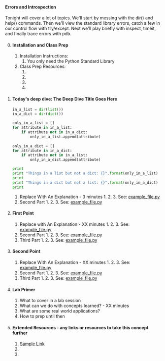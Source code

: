 

#### Errors and Introspection

Tonight will cover a lot of topics. We'll start by messing with the dir() and help() commands. Then we'll view the standard library errors, catch a few in our control flow with try/except. Next we'll play briefly with inspect, timeit, and finally trace errors with pdb.


0. #### Installation and Class Prep 
    1. Installation Instructions:
        1. You only need the Python Standard Library
    2. Class Prep Resources:
        1. []()
        1. []()
        1. []()
        1. []()


1. #### Today's deep dive: The Deep Dive Title Goes Here

    ```python
    in_a_list = dir(list())
    in_a_dict = dir(dict())

    only_in_a_list = []
    for attribute in in_a_list:
        if attribute not in in_a_dict:
            only_in_a_list.append(attribute)
            
    only_in_a_dict = []
    for attribute in in_a_dict:
        if attribute not in in_a_list:
            only_in_a_dict.append(attribute)

    print 
    print "Things in a list but not a dict: {}".format(only_in_a_list)
    print
    print "Things in a dict but not a list: {}".format(only_in_a_dict)
    print
    
    ```

    1. Replace With An Explanation - 3 minutes
        1. 
        2. 
        3. See: [example_file.py](example_file.py)
    2. Second Part
        1. 
        2. 
        3. See: [example_file.py](example_file.py)


2. #### First Point
    1. Replace with An Explanation - XX minutes
        1. 
        2. 
        3. See: [example_file.py](example_file.py)
    2. Second Part
        1. 
        2. 
        3. See: [example_file.py](example_file.py)
    3. Third Part
        1. 
        2. 
        3. See: [example_file.py](example_file.py)

3. #### Second Point
    1. Replace With An Explanation - XX minutes
        1. 
        2. 
        3. See: [example_file.py](example_file.py)
    2. Second Part
        1. 
        2. 
        3. See: [example_file.py](example_file.py)
    3. Third Part
        1. 
        2. 
        3. See: [example_file.py](example_file.py)


4. #### Lab Primer 
    1. What to cover in a lab session
    2. What can we do with concepts learned? - XX minutes   
    3. What are some real world applications?    
    4. How to prep until then


5. #### Extended Resources - any links or resources to take this concept further    
    1. [Sample Link](www.example.com)
    2. 
    3. 
